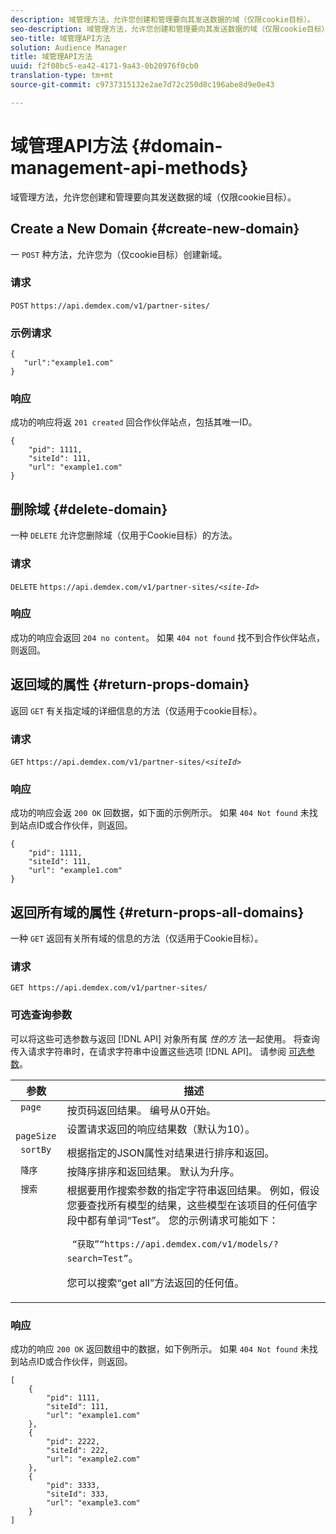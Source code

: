 ```yaml
---
description: 域管理方法，允许您创建和管理要向其发送数据的域（仅限cookie目标）。
seo-description: 域管理方法，允许您创建和管理要向其发送数据的域（仅限cookie目标）。
seo-title: 域管理API方法
solution: Audience Manager
title: 域管理API方法
uuid: f2f08bc5-ea42-4171-9a43-0b20976f0cb0
translation-type: tm+mt
source-git-commit: c9737315132e2ae7d72c250d8c196abe8d9e0e43

---
```



# 域管理API方法 {#domain-management-api-methods}

域管理方法，允许您创建和管理要向其发送数据的域（仅限cookie目标）。

<!-- c_partner_site.xml -->

## Create a New Domain {#create-new-domain}

一 `POST` 种方法，允许您为（仅cookie目标）创建新域。

<!-- r_post_new_partner_site.xml -->

### 请求

`POST` `https://api.demdex.com/v1/partner-sites/`

### 示例请求

```
{
   "url":"example1.com"
}
```

### 响应

成功的响应将返 `201 created` 回合作伙伴站点，包括其唯一ID。

```
{
    "pid": 1111,
    "siteId": 111,
    "url": "example1.com"
}
```

## 删除域 {#delete-domain}

一种 `DELETE` 允许您删除域（仅用于Cookie目标）的方法。

<!-- r_delete_partner_site.xml -->

### 请求

`DELETE` `https://api.demdex.com/v1/partner-sites/`*`<site-Id>`*

### 响应

成功的响应会返回 `204 no content`。 如果 `404 not found` 找不到合作伙伴站点，则返回。

## 返回域的属性 {#return-props-domain}

返回 `GET` 有关指定域的详细信息的方法（仅适用于cookie目标）。

<!-- r_get_partner_site.xml -->

### 请求

`GET` `https://api.demdex.com/v1/partner-sites/`*`<siteId>`*

### 响应

成功的响应会返 `200 OK` 回数据，如下面的示例所示。 如果 `404 Not found` 未找到站点ID或合作伙伴，则返回。

```
{
    "pid": 1111,
    "siteId": 111,
    "url": "example1.com"
}
```

## 返回所有域的属性 {#return-props-all-domains}

一种 `GET` 返回有关所有域的信息的方法（仅适用于Cookie目标）。

<!-- r_get_partner_sites.xml -->

### 请求

`GET https://api.demdex.com/v1/partner-sites/`

### 可选查询参数

可以将这些可选参数与返回 [!DNL API] 对象所有属 *性的方* 法一起使用。 将查询传入请求字符串时，在请求字符串中设置这些选项 [!DNL API]。 请参阅 [可选参数](../../api/rest-api-main/aam-api-getting-started.md#optional-api-query-parameters)。

<table id="table_B05A8EE22C9A4C72B84A8479E1AB7D0A"> 
 <thead> 
  <tr> 
   <th colname="col1" class="entry"> 参数 </th> 
   <th colname="col2" class="entry"> 描述 </th> 
  </tr>
 </thead>
 <tbody> 
  <tr valign="top"> 
   <td colname="col1"><code> page</code> </td> 
   <td colname="col2"> 按页码返回结果。 编号从0开始。 </td> 
  </tr> 
  <tr valign="top"> 
   <td colname="col1"><code> pageSize</code> </td> 
   <td colname="col2"> 设置请求返回的响应结果数（默认为10）。 </td>
  </tr>
  <tr valign="top"> 
   <td colname="col1"><code> sortBy</code> </td> 
   <td colname="col2"> 根据指定的JSON属性对结果进行排序和返回。 </td>
  </tr>
  <tr valign="top"> 
   <td colname="col1"><code> 降序</code> </td>
   <td colname="col2"> 按降序排序和返回结果。 默认为升序。 </td>
  </tr>
  <tr valign="top">
   <td colname="col1"><code> 搜索</code> </td>
   <td colname="col2">根据要用作搜索参数的指定字符串返回结果。 例如，假设您要查找所有模型的结果，这些模型在该项目的任何值字段中都有单词“Test”。 您的示例请求可能如下： <p><code> “获取”“https://api.demdex.com/v1/models/?search=Test”</code>。 </p> <p>您可以搜索“get all”方法返回的任何值。 </p> </td>
  </tr> 
 </tbody> 
</table>

### 响应

成功的响应 `200 OK` 返回数组中的数据，如下例所示。 如果 `404 Not found` 未找到站点ID或合作伙伴，则返回。

```
[
    {
        "pid": 1111,
        "siteId": 111,
        "url": "example1.com"
    },
    {
        "pid": 2222,
        "siteId": 222,
        "url": "example2.com"
    },
    {
        "pid": 3333,
        "siteId": 333,
        "url": "example3.com"
    }
]
```
